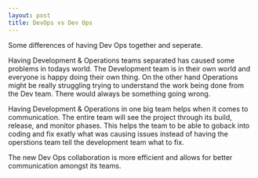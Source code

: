 ```yaml
---
layout: post
title: DevOps vs Dev Ops
---
```

Some differences of having Dev Ops together and seperate.

Having Development & Operations teams separated has caused some problems in todays world. The Development team is in their own world and everyone is happy doing their own thing. On the other hand Operations might be really struggling trying to understand the work being done from the Dev team. There would always be something going wrong.

Having Development & Operations in one big team helps when it comes to communication. The entire team will see the project through its build, release, and monitor phases. This helps the team to be able to goback into coding and fix exatly what was causing issues instead of having the operstions team tell the development team what to fix.

The new Dev Ops collaboration is more efficient and allows for better communication amongst its teams.
